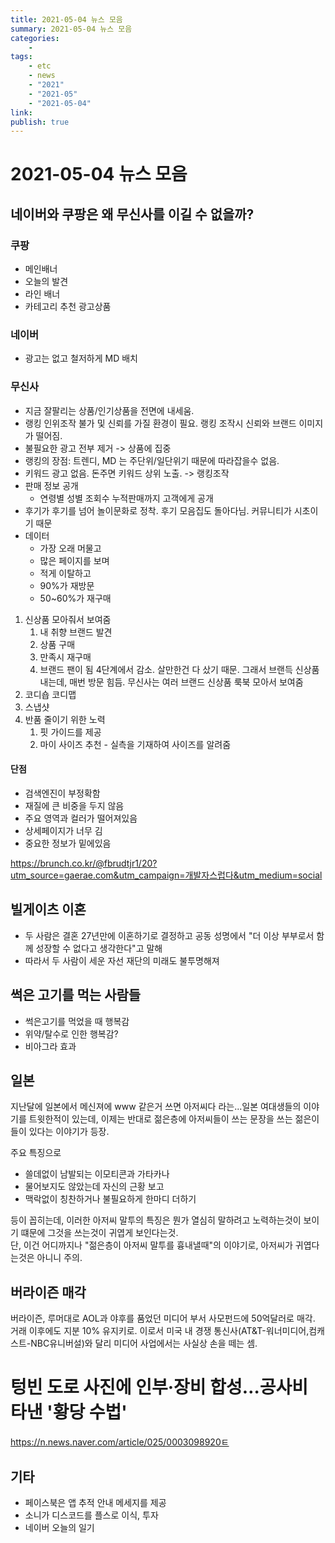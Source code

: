 ```yaml
---
title: 2021-05-04 뉴스 모음
summary: 2021-05-04 뉴스 모음
categories:
    - 
tags:
    - etc
    - news
    - "2021"
    - "2021-05"
    - "2021-05-04"
link: 
publish: true
---
```


# 2021-05-04 뉴스 모음

## 네이버와 쿠팡은 왜 무신사를 이길 수 없을까?

### 쿠팡

- 메인배너
- 오늘의 발견
- 라인 배너
- 카테고리 추천 광고상품

### 네이버

- 광고는 없고 철저하게 MD 배치

### 무신사

- 지금 잘팔리는 상품/인기상품을 전면에 내세움.
- 랭킹 인위조작 불가 및 신뢰를 가질 환경이 필요. 랭킹 조작시 신뢰와 브랜드 이미지가 떨어짐.
- 불필요한 광고 전부 제거 -> 상품에 집중
- 랭킹의 장점: 트렌디, MD 는 주단위/일단위기 때문에 따라잡을수 없음.
- 키워드 광고 없음. 돈주면 키워드 상위 노출. -> 랭킹조작
- 판매 정보 공개
  - 연령별 성별 조회수 누적판매까지 고객에게 공개
- 후기가 후기를 넘어 놀이문화로 정착. 후기 모음집도 돌아다님. 커뮤니티가 시초이기 때문
- 데이터
  - 가장 오래 머물고
  - 많은 페이지를 보며
  - 적게 이탈하고
  - 90%가 재방문
  - 50~60%가 재구매

1) 신상품 모아줘서 보여줌
   1) 내 취향 브랜드 발견
   2) 상품 구매
   3) 만족시 재구매
   4) 브랜드 팬이 됨
4단계에서 감소. 살만한건 다 샀기 때문. 그래서 브랜득 신상품 내는데, 매번 방문 힘듬.
무신사는 여러 브랜드 신상품 룩북 모아서 보여줌
2) 코디숍 코디맵
3) 스냅샷
4) 반품 줄이기 위한 노력
   1) 핏 가이드를 제공
   2) 마이 사이즈 추천 - 실측을 기재하여 사이즈를 알려줌

#### 단점

- 검색엔진이 부정확함
- 재질에 큰 비중을 두지 않음
- 주요 영역과 컬러가 떨어져있음
- 상세페이지가 너무 김
- 중요한 정보가 밑에있음

<https://brunch.co.kr/@fbrudtjr1/20?utm_source=gaerae.com&utm_campaign=개발자스럽다&utm_medium=social>

## 빌게이츠 이혼

- 두 사람은 결혼 27년만에 이혼하기로 결정하고 공동 성명에서 "더 이상 부부로서 함께 성장할 수 없다고 생각한다"고 말해
- 따라서 두 사람이 세운 자선 재단의 미래도 불투명해져

## 썩은 고기를 먹는 사람들

- 썩은고기를 먹었을 때 행복감
- 위약/탈수로 인한 행복감?
- 비아그라 효과

## 일본

지난달에 일본에서 메신져에 www 같은거 쓰면 아저씨다 라는...일본 여대생들의 이야기를 트윗한적이 있는데, 이제는 반대로 젊은층에 아저씨들이 쓰는 문장을 쓰는 젊은이들이 있다는 이야기가 등장.

주요 특징으로

- 쓸데없이 남발되는 이모티콘과 가타카나
- 물어보지도 않았는데 자신의 근황 보고
- 맥락없이 칭찬하거나 불필요하게 한마디 더하기

등이 꼽히는데, 이러한 아저씨 말투의 특징은 뭔가 열심히 말하려고 노력하는것이 보이기 떄문에 그것을 쓰는것이 귀엽게 보인다는것.  
단, 이건 어디까지나 "젊은층이 아저씨 말투를 흉내낼때"의 이야기로, 아저씨가 귀엽다는것은 아니니 주의.

## 버라이즌 매각

버라이즌, 루머대로 AOL과 야후를 품었던 미디어 부서 사모펀드에 50억달러로 매각. 거래 이후에도 지분 10% 유지키로. 이로서 미국 내 경쟁 통신사(AT&T-워너미디어,컴캐스트-NBC유니버설)와 달리 미디어 사업에서는 사실상 손을 떼는 셈.

# 텅빈 도로 사진에 인부·장비 합성…공사비 타낸 '황당 수법'

<https://n.news.naver.com/article/025/0003098920ㅌ>

## 기타

- 페이스북은 앱 추적 안내 메세지를 제공
- 소니가 디스코드를 플스로 이식, 투자
- 네이버 오늘의 일기
